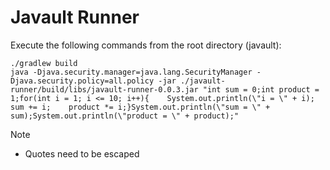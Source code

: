 # Javault Runner

Execute the following commands from the root directory (javault):

    ./gradlew build
    java -Djava.security.manager=java.lang.SecurityManager -Djava.security.policy=all.policy -jar ./javault-runner/build/libs/javault-runner-0.0.3.jar "int sum = 0;int product = 1;for(int i = 1; i <= 10; i++){    System.out.println(\"i = \" + i);    sum += i;    product *= i;}System.out.println(\"sum = \" + sum);System.out.println(\"product = \" + product);"

Note
- Quotes need to be escaped

